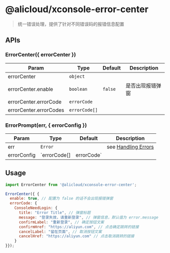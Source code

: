 # @alicloud/xconsole-error-center

> 统一错误处理，提供了针对不同错误码的报错信息配置

## APIs

### ErrorCenter({ errorCenter })

|Param|Type|Default|Description|
|-----|----|-------|-----------|
|errorCenter|`object`|||
|errorCenter.enable|`boolean`|`false`|是否出现报错弹窗|
|errorCenter.errorCode|`errorCode`|
|errorCenter.errorCodes|`errorCode[]`|

### ErrorPrompt(err, { errorConfig })

|Param|Type|Default|Description|
|-----|----|-------|-----------|
|err|`Error`||see [Handling Errors](https://github.com/axios/axios)|
|errorConfig|`errorCode[] | errorCode`|||

## Usage

```js
import ErrorCenter from '@alicloud/xconsole-error-center';

ErrorCenter({ {
  enable: true, // 配置为 false 的话不会出现报错弹窗
  errorCode: {
    ConsoleNeedLogin: {
      title: "Error Title", // 弹窗标题
      message: "登录失效，请重新登录", // 弹窗信息，默认值为 error.message
      confirmLabel: "重新登录", // 确定按钮文案
      confirmHref: "https://aliyun.com", // 点击确定跳转的链接
      cancelLabel: "留在页面", // 取消按钮文案
      cancelHref: "https://aliyun.com" // 点击取消跳转的链接
    }
}});
```

